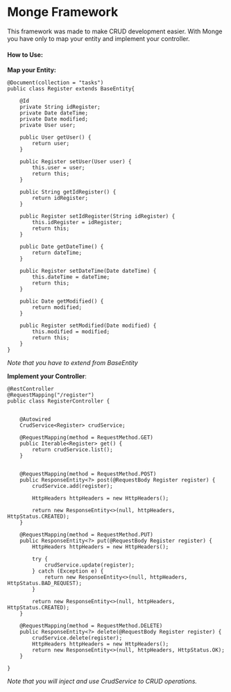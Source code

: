 # Monge Framework

This framework was made to make CRUD development easier. With Monge you have only to map your entity and implement your controller.

#### How to Use:

__Map your Entity:__

    @Document(collection = "tasks")
    public class Register extends BaseEntity{
    
        @Id
        private String idRegister;
        private Date dateTime;
        private Date modified;
        private User user;
    
        public User getUser() {
            return user;
        }
    
        public Register setUser(User user) {
            this.user = user;
            return this;
        }
    
        public String getIdRegister() {
            return idRegister;
        }
    
        public Register setIdRegister(String idRegister) {
            this.idRegister = idRegister;
            return this;
        }
    
        public Date getDateTime() {
            return dateTime;
        }
    
        public Register setDateTime(Date dateTime) {
            this.dateTime = dateTime;
            return this;
        }
    
        public Date getModified() {
            return modified;
        }
    
        public Register setModified(Date modified) {
            this.modified = modified;
            return this;
        }
    }

_Note that you have to extend from BaseEntity_

__Implement your Controller__:

    @RestController
    @RequestMapping("/register")
    public class RegisterController {
    
    
        @Autowired
        CrudService<Register> crudService;
    
        @RequestMapping(method = RequestMethod.GET)
        public Iterable<Register> get() {
            return crudService.list();
        }
    
    
        @RequestMapping(method = RequestMethod.POST)
        public ResponseEntity<?> post(@RequestBody Register register) {
            crudService.add(register);
    
            HttpHeaders httpHeaders = new HttpHeaders();
    
            return new ResponseEntity<>(null, httpHeaders, HttpStatus.CREATED);
        }
    
        @RequestMapping(method = RequestMethod.PUT)
        public ResponseEntity<?> put(@RequestBody Register register) {
            HttpHeaders httpHeaders = new HttpHeaders();
    
            try {
                crudService.update(register);
            } catch (Exception e) {
                return new ResponseEntity<>(null, httpHeaders, HttpStatus.BAD_REQUEST);
            }
    
            return new ResponseEntity<>(null, httpHeaders, HttpStatus.CREATED);
        }
    
        @RequestMapping(method = RequestMethod.DELETE)
        public ResponseEntity<?> delete(@RequestBody Register register) {
            crudService.delete(register);
            HttpHeaders httpHeaders = new HttpHeaders();
            return new ResponseEntity<>(null, httpHeaders, HttpStatus.OK);
        }
    
    }
_Note that you will inject and use CrudService to CRUD operations._